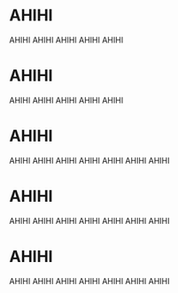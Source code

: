 # AHIHI
AHIHI
AHIHI
AHIHI
AHIHI
AHIHI
# AHIHI
AHIHI
AHIHI
AHIHI
AHIHI
AHIHI
# AHIHI
AHIHI
AHIHI
AHIHI
AHIHI
AHIHI
AHIHI
AHIHI
# AHIHI
AHIHI
AHIHI
AHIHI
AHIHI
AHIHI
AHIHI
AHIHI
# AHIHI
AHIHI
AHIHI
AHIHI
AHIHI
AHIHI
AHIHI
AHIHI
